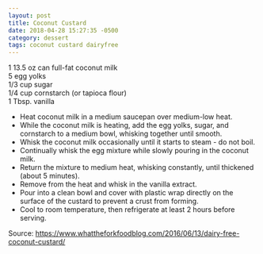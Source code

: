 ```yaml
---
layout: post
title: Coconut Custard
date: 2018-04-28 15:27:35 -0500
category: dessert
tags: coconut custard dairyfree
---
```


1 13.5 oz can full-fat coconut milk  
5 egg yolks  
1/3 cup sugar  
1/4 cup cornstarch (or tapioca flour)  
1 Tbsp. vanilla  

* Heat coconut milk in a medium saucepan over medium-low heat.
* While the coconut milk is heating, add the egg yolks, sugar, and cornstarch to a medium bowl, whisking together until smooth.
* Whisk the coconut milk occasionally until it starts to steam - do not boil.
* Continually whisk the egg mixture while slowly pouring in the coconut milk.
* Return the mixture to medium heat, whisking constantly, until thickened (about 5 minutes).
* Remove from the heat and whisk in the vanilla extract.
* Pour into a clean bowl and cover with plastic wrap directly on the surface of the custard to prevent a crust from forming.
* Cool to room temperature, then refrigerate at least 2 hours before serving.

Source: <https://www.whattheforkfoodblog.com/2016/06/13/dairy-free-coconut-custard/>
